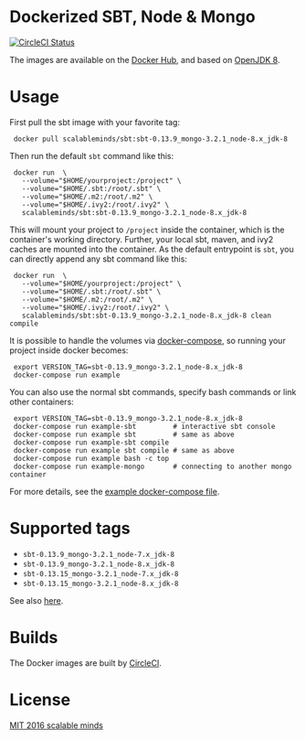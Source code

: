 # Dockerized SBT, Node & Mongo

[![CircleCI Status](https://circleci.com/gh/scalableminds/docker-sbt-node-mongo.svg?&style=shield&circle-token=f5f66df37a41fa2c6890148718608ec99a7a135c)](https://circleci.com/gh/scalableminds/docker-sbt-node-mongo)

The images are available on the [Docker Hub](https://hub.docker.com/r/scalableminds/sbt/), and based on [OpenJDK 8](https://github.com/docker-library/openjdk/tree/master/8-jdk).

# Usage

First pull the sbt image with your favorite tag:

```
 docker pull scalableminds/sbt:sbt-0.13.9_mongo-3.2.1_node-8.x_jdk-8
```

Then run the default `sbt` command like this:

```
 docker run  \
   --volume="$HOME/yourproject:/project" \
   --volume="$HOME/.sbt:/root/.sbt" \
   --volume="$HOME/.m2:/root/.m2" \
   --volume="$HOME/.ivy2:/root/.ivy2" \
   scalableminds/sbt:sbt-0.13.9_mongo-3.2.1_node-8.x_jdk-8
```

This will mount your project to `/project` inside the container, which is the container's working directory. Further, your local sbt, maven, and ivy2 caches are mounted into the container. As the default entrypoint is `sbt`, you can directly append any sbt command like this:

```
 docker run  \
   --volume="$HOME/yourproject:/project" \
   --volume="$HOME/.sbt:/root/.sbt" \
   --volume="$HOME/.m2:/root/.m2" \
   --volume="$HOME/.ivy2:/root/.ivy2" \
   scalableminds/sbt:sbt-0.13.9_mongo-3.2.1_node-8.x_jdk-8 clean compile
```

It is possible to handle the volumes via [docker-compose](https://docs.docker.com/compose), so running your project inside docker becomes:

```
 export VERSION_TAG=sbt-0.13.9_mongo-3.2.1_node-8.x_jdk-8
 docker-compose run example
```

You can also use the normal sbt commands, specify bash commands or link other containers:

```
 export VERSION_TAG=sbt-0.13.9_mongo-3.2.1_node-8.x_jdk-8
 docker-compose run example-sbt         # interactive sbt console
 docker-compose run example sbt         # same as above
 docker-compose run example-sbt compile
 docker-compose run example sbt compile # same as above
 docker-compose run example bash -c top
 docker-compose run example-mongo       # connecting to another mongo container
```

For more details, see the [example docker-compose file](docker-compose.yml).

# Supported tags

- `sbt-0.13.9_mongo-3.2.1_node-7.x_jdk-8`
- `sbt-0.13.9_mongo-3.2.1_node-8.x_jdk-8`
- `sbt-0.13.15_mongo-3.2.1_node-7.x_jdk-8`
- `sbt-0.13.15_mongo-3.2.1_node-8.x_jdk-8`

See also [here](https://hub.docker.com/r/scalableminds/sbt/tags/).

# Builds

The Docker images are built by [CircleCI](https://circleci.com/gh/scalableminds/docker-sbt-node-mongo).

# License

[MIT 2016 scalable minds](LICENSE.txt)
